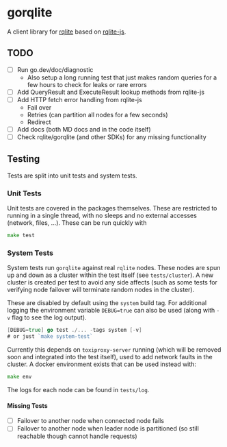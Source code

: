 # gorqlite
A client library for [rqlite](https://github.com/rqlite/rqlite) based on [rqlite-js](https://github.com/rqlite/rqlite-js).

## TODO
- [ ] Run go.dev/doc/diagnostic
  * Also setup a long running test that just makes random queries for a few
hours to check for leaks or rare errors
- [ ] Add QueryResult and ExecuteResult lookup methods from rqlite-js
- [ ] Add HTTP fetch error handling from rqlite-js
  * Fail over
  * Retries (can partition all nodes for a few seconds)
  * Redirect
- [ ] Add docs (both MD docs and in the code itself)
- [ ] Check rqlite/gorqlite (and other SDKs) for any missing functionality

## Testing
Tests are split into unit tests and system tests.

### Unit Tests
Unit tests are covered in the packages themselves. These are restricted to running in a single thread, with no sleeps and no external accesses (network, files, ...). These can be run quickly with
```go
make test
```

### System Tests
System tests run `gorqlite` against real `rqlite` nodes. These nodes are spun up and down as a cluster within the test itself (see `tests/cluster`). A new cluster is created per test to avoid any side affects (such as some tests for verifying node failover will terminate random nodes in the cluster).

These are disabled by default using the `system` build tag. For additional logging the environment variable `DEBUG=true` can also be used (along with `-v` flag to see the log output).
```go
[DEBUG=true] go test ./... -tags system [-v]
# or just `make system-test`
```

Currently this depends on `toxiproxy-server` running (which will be removed soon and integrated into the test itself), used to add network faults in the cluster. A docker environment exists that can be used instead with:
```go
make env
```

The logs for each node can be found in `tests/log`.

#### Missing Tests
- [ ] Failover to another node when connected node fails
- [ ] Failover to another node when leader node is partitioned (so still
reachable though cannot handle requests)
